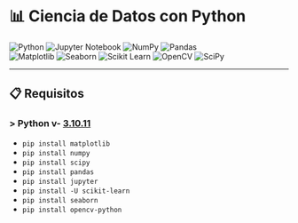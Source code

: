 # 📊 Ciencia de Datos con Python  

![Python](https://img.shields.io/badge/Python-3.10.11-3670A0?style=for-the-badge&logo=python&logoColor=ffdd54)  ![Jupyter Notebook](https://img.shields.io/badge/Jupyter_Notebook-%23FA0F00.svg?style=for-the-badge&logo=jupyter&logoColor=white)  ![NumPy](https://img.shields.io/badge/NumPy-013243?style=for-the-badge&logo=numpy&logoColor=white)  ![Pandas](https://img.shields.io/badge/Pandas-150458?style=for-the-badge&logo=pandas&logoColor=white)  
![Matplotlib](https://img.shields.io/badge/Matplotlib-004D7A?style=for-the-badge&logo=plotly&logoColor=white)  ![Seaborn](https://img.shields.io/badge/Seaborn-2E8BC0?style=for-the-badge)  ![Scikit Learn](https://img.shields.io/badge/scikit--learn-F7931E?style=for-the-badge&logo=scikitlearn&logoColor=white)  ![OpenCV](https://img.shields.io/badge/OpenCV-5C3EE8?style=for-the-badge&logo=opencv&logoColor=white)  ![SciPy](https://img.shields.io/badge/SciPy-8DA0CB?style=for-the-badge&logo=scipy&logoColor=white)

---

## 📋 Requisitos  
### > Python v- [3.10.11](https://www.python.org/downloads/windows/) 
- `pip install matplotlib`
-  `pip install numpy`
- `pip install scipy`
- `pip install pandas`
- `pip install jupyter`
- `pip install -U scikit-learn`
- `pip install seaborn`
- `pip install opencv-python`
